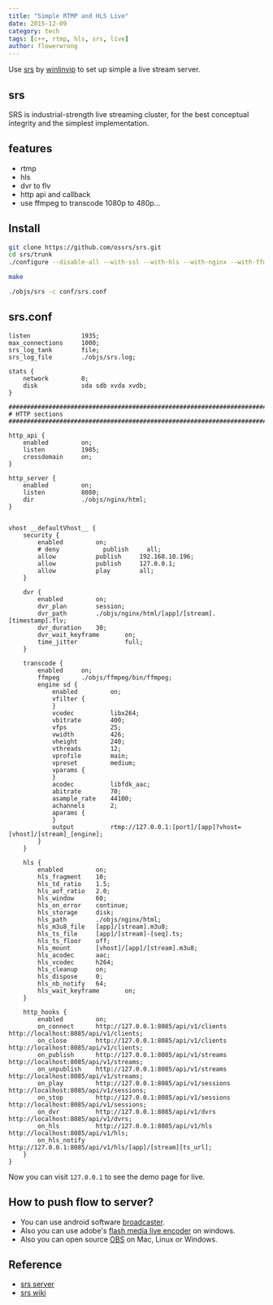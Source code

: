 ```yaml
---
title: "Simple RTMP and HLS Live"
date: 2015-12-09
category: tech
tags: [c++, rtmp, hls, srs, live]
author: flowerwrong
---
```


Use [srs](https://github.com/ossrs/srs) by [winlinvip](https://github.com/winlinvip) to set up simple a live stream server.


## srs

SRS is industrial-strength live streaming cluster, for the best conceptual integrity and the simplest implementation.

## features

* rtmp
* hls
* dvr to flv
* http api and callback
* use ffmpeg to transcode 1080p to 480p...

## Install

```bash
git clone https://github.com/ossrs/srs.git
cd srs/trunk
./configure --disable-all --with-ssl --with-hls --with-nginx --with-ffmpeg --with-transcode --with-dvr --with-http-api --with-http-callback --with-http-server

make

./objs/srs -c conf/srs.conf
```

## srs.conf

```nginx
listen              1935;
max_connections     1000;
srs_log_tank        file;
srs_log_file        ./objs/srs.log;

stats {
    network         0;
    disk            sda sdb xvda xvdb;
}

#############################################################################################
# HTTP sections
#############################################################################################

http_api {
    enabled         on;
    listen          1985;
    crossdomain     on;
}

http_server {
    enabled         on;
    listen          8080;
    dir             ./objs/nginx/html;
}


vhost __defaultVhost__ {
    security {
        enabled         on;
        # deny            publish     all;
        allow           publish     192.168.10.196;
        allow           publish     127.0.0.1;
        allow           play        all;
    }

    dvr {
        enabled         on;
        dvr_plan        session;
        dvr_path        ./objs/nginx/html/[app]/[stream].[timestamp].flv;
        dvr_duration    30;
        dvr_wait_keyframe       on;
        time_jitter             full;
    }

    transcode {
        enabled     on;
        ffmpeg      ./objs/ffmpeg/bin/ffmpeg;
        engine sd {
            enabled         on;
            vfilter {
            }
            vcodec          libx264;
            vbitrate        400;
            vfps            25;
            vwidth          426;
            vheight         240;
            vthreads        12;
            vprofile        main;
            vpreset         medium;
            vparams {
            }
            acodec          libfdk_aac;
            abitrate        70;
            asample_rate    44100;
            achannels       2;
            aparams {
            }
            output          rtmp://127.0.0.1:[port]/[app]?vhost=[vhost]/[stream]_[engine];
        }
    }

    hls {
        enabled         on;
        hls_fragment    10;
        hls_td_ratio    1.5;
        hls_aof_ratio   2.0;
        hls_window      60;
        hls_on_error    continue;
        hls_storage     disk;
        hls_path        ./objs/nginx/html;
        hls_m3u8_file   [app]/[stream].m3u8;
        hls_ts_file     [app]/[stream]-[seq].ts;
        hls_ts_floor    off;
        hls_mount       [vhost]/[app]/[stream].m3u8;
        hls_acodec      aac;
        hls_vcodec      h264;
        hls_cleanup     on;
        hls_dispose     0;
        hls_nb_notify   64;
        hls_wait_keyframe       on;
    }

    http_hooks {
        enabled         on;
        on_connect      http://127.0.0.1:8085/api/v1/clients http://localhost:8085/api/v1/clients;
        on_close        http://127.0.0.1:8085/api/v1/clients http://localhost:8085/api/v1/clients;
        on_publish      http://127.0.0.1:8085/api/v1/streams http://localhost:8085/api/v1/streams;
        on_unpublish    http://127.0.0.1:8085/api/v1/streams http://localhost:8085/api/v1/streams;
        on_play         http://127.0.0.1:8085/api/v1/sessions http://localhost:8085/api/v1/sessions;
        on_stop         http://127.0.0.1:8085/api/v1/sessions http://localhost:8085/api/v1/sessions;
        on_dvr          http://127.0.0.1:8085/api/v1/dvrs http://localhost:8085/api/v1/dvrs;
        on_hls          http://127.0.0.1:8085/api/v1/hls http://localhost:8085/api/v1/hls;
        on_hls_notify   http://127.0.0.1:8085/api/v1/hls/[app]/[stream][ts_url];
    }
}
```

Now you can visit `127.0.0.1` to see the demo page for live.

## How to push flow to server?

* You can use android software [broadcaster](http://help.aodianyun.com/aodianyun_doc/60).
* Also you can use adobe's [flash media live encoder](http://www.adobe.com/cn/products/flash-media-encoder.html) on windows.
* Also you can open source [OBS](https://obsproject.com/) on Mac, Linux or Windows.

## Reference

* [srs server](https://github.com/ossrs/srs)
* [srs wiki](https://github.com/ossrs/srs/wiki/v2_CN_Home)
